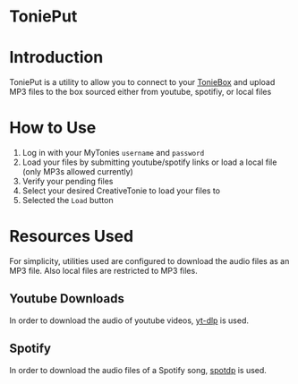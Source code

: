 ToniePut
========

# Introduction
ToniePut is a utility to allow you to connect to your [TonieBox](https://tonies.com/) and upload MP3 files to the box sourced either from youtube, spotifiy, or local files

# How to Use
1. Log in with your MyTonies `username` and `password`
2. Load your files by submitting youtube/spotify links or load a local file (only MP3s allowed currently)
3. Verify your pending files
4. Select your desired CreativeTonie to load your files to
5. Selected the `Load` button

# Resources Used

For simplicity, utilities used are configured to download the audio files as an MP3 file. Also local files are restricted to MP3 files.

## Youtube Downloads

In order to download the audio of youtube videos, [yt-dlp](https://github.com/yt-dlp/yt-dlp) is used.

## Spotify

In order to download the audio files of a Spotify song, [spotdp](https://github.com/spotDL/spotify-downloader) is used. 
